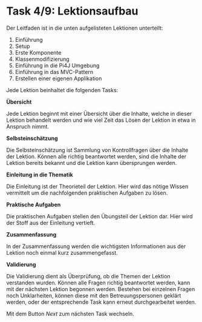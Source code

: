 # Task 4/9: Lektionsaufbau
Der Leitfaden ist in die unten aufgelisteten Lektionen unterteilt:

1. Einführung
2. Setup
3. Erste Komponente
4. Klassenmodifizierung
5. Einführung in die Pi4J Umgebung
7. Einführung in das MVC-Pattern
8. Erstellen einer eigenen Applikation

Jede Lektion beinhaltet die folgenden Tasks:

**Übersicht**

Jede Lektion beginnt mit einer Übersicht über die Inhalte, welche in dieser Lektion behandelt werden und wie viel Zeit 
das Lösen der Lektion in etwa in Anspruch nimmt.

**Selbsteinschätzung**

Die Selbsteinschätzung ist Sammlung von Kontrollfragen über die Inhalte der Lektion. Können alle richtig beantwortet 
werden, sind die Inhalte der Lektion bereits bekannt und die Lektion kann übersprungen werden.

**Einleitung in die Thematik**

Die Einleitung ist der Theorieteil der Lektion. Hier wird das nötige Wissen vermittelt um die nachfolgenden praktischen 
Aufgaben zu lösen.

**Praktische Aufgaben**

Die praktischen Aufgaben stellen den Übungsteil der Lektion dar. Hier wird der Stoff aus der Einleitung vertieft.

**Zusammenfassung**

In der Zusammenfassung werden die wichtigsten Informationen aus der Lektion noch einmal kurz 
zusammengefasst.

**Validierung**

Die Validierung dient als Überprüfung, ob die Themen der Lektion verstanden wurden. Können alle Fragen richtig
beantwortet werden, kann mit der nächsten Lektion begonnen werden. Bestehen bei einzelnen Fragen noch Unklarheiten, können
diese mit den Betreuungspersonen geklärt werden, oder der entsprechende Task kann erneut durchgearbeitet werden.

Mit dem Button *Next* zum nächsten Task wechseln.
